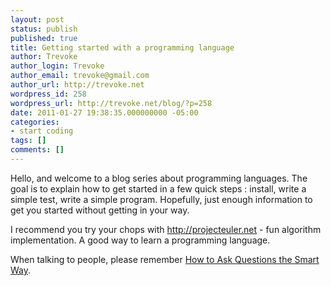 ```yaml
---
layout: post
status: publish
published: true
title: Getting started with a programming language
author: Trevoke
author_login: Trevoke
author_email: trevoke@gmail.com
author_url: http://trevoke.net
wordpress_id: 258
wordpress_url: http://trevoke.net/blog/?p=258
date: 2011-01-27 19:38:35.000000000 -05:00
categories:
- start coding
tags: []
comments: []
---
```

Hello, and welcome to a blog series about programming languages. The goal is to explain how to get started in a few quick steps : install, write a simple test, write a simple program. Hopefully, just enough information to get you started without getting in your way.

I recommend you try your chops with <a href="http://projecteuler.net" target="_blank">http://projecteuler.net</a> - fun algorithm implementation. A good way to learn a programming language.

When talking to people, please remember <a href="http://www.catb.org/~esr/faqs/smart-questions.html" target="_blank">How to Ask Questions the Smart Way</a>.
